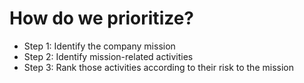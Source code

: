 # How do we prioritize?

- Step 1: Identify the company mission
- Step 2: Identify mission-related activities
- Step 3: Rank those activities according to their
  risk to the mission
